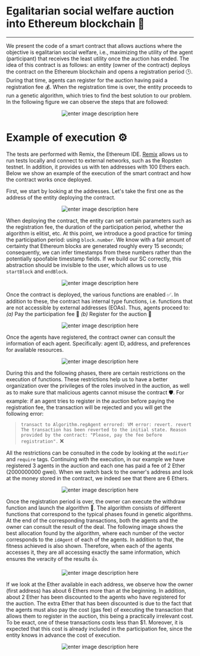 **Egalitarian social welfare auction into Ethereum blockchain** 🚀
==============
----------

We present the code of a smart contract that allows auctions where the objective is egalitarian social welfare, i.e., maximizing the utility of the agent (participant) that receives the least utility once the auction has ended. The idea of this contract is as follows: an entity (owner of the contract) deploys the contract on the Ethereum blockchain and opens a registration period 🕒. During that time, agents can register for the auction having paid a registration fee 💰. When the registration time is over, the entity proceeds to run a genetic algorithm, which tries to find the best solution to our problem. In the following figure we can observe the steps that are followed:

<p align="center">
<img src="https://github.com/Joncarre/Solidity-language/blob/main/Auction/images/ima7.PNG" alt="enter image description here">
</p>

# Example of execution ⚙️

The tests are performed with Remix, the Ethereum IDE. [Remix](https://remix.ethereum.org/) allows us to run tests locally and connect to external networks, such as the Ropsten testnet. In addition, it provides us with ten addresses with 100 Ethers each. Below we show an example of the execution of the smart contract and how the contract works once deployed.

First, we start by looking at the addresses. Let's take the first one as the address of the entity deploying the contract.

<p align="center">
<img src="https://github.com/Joncarre/Solidity-language/blob/main/Auction/images/ima0.png" alt="enter image description here">
</p>

When deploying the contract, the entity can set certain parameters such as the registration fee, the duration of the participation period, whether the algorithm is elitist, etc. At this point, we introduce a good practice for timing the participation period: using `block.number`. We know with a fair amount of certainty that Ethereum blocks are generated roughly every 15 seconds; consequently, we can infer timestamps from these numbers rather than the potentially spoofable timestamp fields. If we build our SC correctly, this abstraction should be invisible to the user, which allows us to use `startBlock` and `endBlock`.

<p align="center">
<img src="https://github.com/Joncarre/Solidity-language/blob/main/Auction/images/ima1.PNG" alt="enter image description here">
</p>

Once the contract is deployed, the various functions are enabled ✅. In addition to these, the contract has internal type functions, i.e. functions that are not accessible by external addresses (EOAs). Thus, agents proceed to:
*(a)* Pay the participation fee 💸
*(b)* Register for the auction 📝

<p align="center">
<img src="https://github.com/Joncarre/Solidity-language/blob/main/Auction/images/ima2.PNG" alt="enter image description here">
</p>

Once the agents have registered, the contract owner can consult the information of each agent. Specifically: agent ID, address, and preferences for available resources.

<p align="center">
<img src="https://github.com/Joncarre/Solidity-language/blob/main/Auction/images/ima4.PNG" alt="enter image description here">
</p>

During this and the following phases, there are certain restrictions on the execution of functions. These restrictions help us to have a better organization over the privileges of the roles involved in the auction, as well as to make sure that malicious agents cannot misuse the contract 🛡️. For example: if an agent tries to register in the auction before paying the registration fee, the transaction will be rejected and you will get the following error:

> `transact to Algorithm.regAgent errored: VM error: revert. revert The transaction has been reverted to the initial state. Reason provided by the contract: "Please, pay the fee before registration".` ❌

All the restrictions can be consulted in the code by looking at the `modifier` and `require` tags. Continuing with the execution, in our example we have registered 3 agents in the auction and each one has paid a fee of 2 Ether (2000000000 gwei). When we switch back to the owner's address and look at the money stored in the contract, we indeed see that there are 6 Ethers.

<p align="center">
<img src="https://github.com/Joncarre/Solidity-language/blob/main/Auction/images/ima3.PNG" alt="enter image description here">
</p>

Once the registration period is over, the owner can execute the withdraw function and launch the algorithm 🏁. The algorithm consists of different functions that correspond to the typical phases found in genetic algorithms. At the end of the corresponding transactions, both the agents and the owner can consult the result of the deal. The following image shows the best allocation found by the algorithm, where each number of the vector corresponds to the `idAgent` of each of the agents. In addition to that, the fitness achieved is also shown. Therefore, when each of the agents accesses it, they are all accessing exactly the same information, which ensures the veracity of the results 👍.

<p align="center">
<img src="https://github.com/Joncarre/Solidity-language/blob/main/Auction/images/ima6.PNG" alt="enter image description here">
</p>

If we look at the Ether available in each address, we observe how the owner (first address) has about 6 Ethers more than at the beginning. In addition, about 2 Ether has been discounted to the agents who have registered for the auction. The extra Ether that has been discounted is due to the fact that the agents must also pay the cost (gas fee) of executing the transaction that allows them to register in the auction, this being a practically irrelevant cost. To be exact, one of these transactions costs less than $1. Moreover, it is expected that this cost is already included in the participation fee, since the entity knows in advance the cost of execution.

<p align="center">
<img src="https://github.com/Joncarre/Solidity-language/blob/main/Auction/images/ima5.png" alt="enter image description here">
</p>
